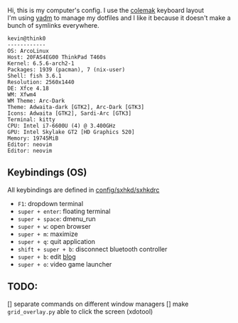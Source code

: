 Hi, this is my computer's config. I use the <a href="https://colemak.com/">colemak</a> keyboard layout  
I'm using [yadm](https://yadm.io/) to manage my dotfiles and I like it because it doesn't make a bunch of symlinks everywhere.

```
kevin@think0
------------
OS: ArcoLinux
Host: 20FAS4EG00 ThinkPad T460s
Kernel: 6.5.6-arch2-1
Packages: 1939 (pacman), 7 (nix-user)
Shell: fish 3.6.1
Resolution: 2560x1440
DE: Xfce 4.18
WM: Xfwm4
WM Theme: Arc-Dark
Theme: Adwaita-dark [GTK2], Arc-Dark [GTK3]
Icons: Adwaita [GTK2], Sardi-Arc [GTK3]
Terminal: kitty
CPU: Intel i7-6600U (4) @ 3.400GHz
GPU: Intel Skylake GT2 [HD Graphics 520]
Memory: 19745MiB
Editor: neovim
Editor: neovim
```

## Keybindings (OS)

All keybindings are defined in [config/sxhkd/sxhkdrc](.config/sxhkd/sxhkdrc)

- `F1`: dropdown terminal
- `super + enter`: floating terminal
- `super + space`: dmenu_run
- `super + w`: open browser
- `super + m`: maximize
- `super + q`: quit application
- `shift + super + b`: disconnect bluetooth controller
- `super + b`: edit [blog](https://blog.kevbot.xyz)
- `super + o`: video game launcher

## TODO:

[] separate commands on different window managers
[] make `grid_overlay.py` able to click the screen (xdotool)
